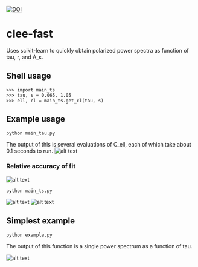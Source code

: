 [![DOI](https://zenodo.org/badge/DOI/10.5281/zenodo.1066548.svg)](https://doi.org/10.5281/zenodo.1066548)

# clee-fast
Uses scikit-learn to quickly obtain polarized power spectra as function of tau, r, and A_s.

## Shell usage
```
>>> import main_ts
>>> tau, s = 0.065, 1.05
>>> ell, cl = main_ts.get_cl(tau, s)
```

## Example usage
```
python main_tau.py
```
The output of this is several evaluations of C_ell, each of which take about 0.1 seconds to run.
![alt text](https://github.com/pqrs6/clee-fast/blob/master/plots/tau_example.png "dummy text")

### Relative accuracy of fit
![alt text](https://github.com/pqrs6/clee-fast/blob/master/plots/estimate_accuracy.png "dummy text")

```
python main_ts.py
```
![alt text](https://github.com/pqrs6/clee-fast/blob/master/plots/tau_example_ts.png "dummy text")
![alt text](https://github.com/pqrs6/clee-fast/blob/master/plots/s_example_ts.png "dummy text")


## Simplest example
```
python example.py
```
The output of this function is a single power spectrum as a function of tau.

![alt text](https://github.com/pqrs6/clee-fast/blob/master/plots/simplest.png "dummy text")
